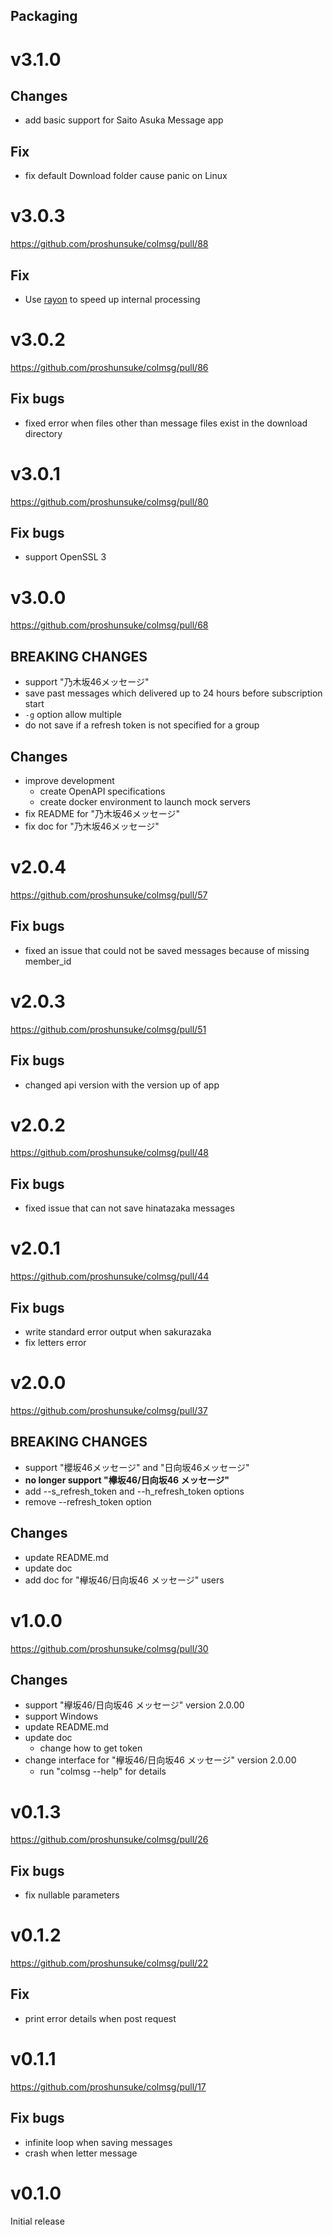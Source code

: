## Packaging

# v3.1.0

## Changes

* add basic support for Saito Asuka Message app

## Fix

- fix default Download folder cause panic on Linux

# v3.0.3

https://github.com/proshunsuke/colmsg/pull/88

## Fix

* Use [rayon](https://crates.io/crates/rayon) to speed up internal processing

# v3.0.2

https://github.com/proshunsuke/colmsg/pull/86

## Fix bugs

* fixed error when files other than message files exist in the download directory

# v3.0.1

https://github.com/proshunsuke/colmsg/pull/80

## Fix bugs

* support OpenSSL 3

# v3.0.0

https://github.com/proshunsuke/colmsg/pull/68

## BREAKING CHANGES

* support "乃木坂46メッセージ"
* save past messages which delivered up to 24 hours before subscription start
* `-g` option allow multiple
* do not save if a refresh token is not specified for a group

## Changes

* improve development
  * create OpenAPI specifications
  * create docker environment to launch mock servers
* fix README for "乃木坂46メッセージ"
* fix doc for "乃木坂46メッセージ"

# v2.0.4

https://github.com/proshunsuke/colmsg/pull/57

## Fix bugs

* fixed an issue that could not be saved messages because of missing member_id

# v2.0.3

https://github.com/proshunsuke/colmsg/pull/51

## Fix bugs

* changed api version with the version up of app

# v2.0.2

https://github.com/proshunsuke/colmsg/pull/48

## Fix bugs

* fixed issue that can not save hinatazaka messages

# v2.0.1

https://github.com/proshunsuke/colmsg/pull/44

## Fix bugs

* write standard error output when sakurazaka
* fix letters error

# v2.0.0

https://github.com/proshunsuke/colmsg/pull/37

## BREAKING CHANGES

* support "櫻坂46メッセージ" and "日向坂46メッセージ"
* **no longer support "欅坂46/日向坂46 メッセージ"**
* add --s_refresh_token and --h_refresh_token options
* remove --refresh_token option

## Changes

* update README.md
* update doc
* add doc for "欅坂46/日向坂46 メッセージ" users

# v1.0.0

https://github.com/proshunsuke/colmsg/pull/30

## Changes

* support "欅坂46/日向坂46 メッセージ" version 2.0.00
* support Windows
* update README.md
* update doc
  * change how to get token
* change interface for "欅坂46/日向坂46 メッセージ" version 2.0.00
  * run "colmsg --help" for details

# v0.1.3

https://github.com/proshunsuke/colmsg/pull/26

## Fix bugs
   
* fix nullable parameters

# v0.1.2

https://github.com/proshunsuke/colmsg/pull/22

## Fix
   
* print error details when post request

# v0.1.1

https://github.com/proshunsuke/colmsg/pull/17

## Fix bugs
   
* infinite loop when saving messages
* crash when letter message

# v0.1.0

Initial release
